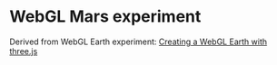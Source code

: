 WebGL Mars experiment
======================

Derived from WebGL Earth experiment:  <a href="http://blog.thematicmapping.org/2013/09/creating-webgl-earth-with-threejs.html">Creating a WebGL Earth with three.js</a>
